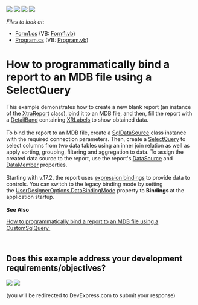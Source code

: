 <!-- default badges list -->
![](https://img.shields.io/endpoint?url=https://codecentral.devexpress.com/api/v1/VersionRange/128602594/17.2.3%2B)
[![](https://img.shields.io/badge/Open_in_DevExpress_Support_Center-FF7200?style=flat-square&logo=DevExpress&logoColor=white)](https://supportcenter.devexpress.com/ticket/details/T437883)
[![](https://img.shields.io/badge/📖_How_to_use_DevExpress_Examples-e9f6fc?style=flat-square)](https://docs.devexpress.com/GeneralInformation/403183)
[![](https://img.shields.io/badge/💬_Leave_Feedback-feecdd?style=flat-square)](#does-this-example-address-your-development-requirementsobjectives)
<!-- default badges end -->
<!-- default file list -->
*Files to look at*:

* [Form1.cs](./CS/RuntimeBindingToMdbDatabase/Form1.cs) (VB: [Form1.vb](./VB/RuntimeBindingToMdbDatabase/Form1.vb))
* [Program.cs](./CS/RuntimeBindingToMdbDatabase/Program.cs) (VB: [Program.vb](./VB/RuntimeBindingToMdbDatabase/Program.vb))
<!-- default file list end -->
# How to programmatically bind a report to an MDB file using a SelectQuery


<p>This example demonstrates how to create a new blank report (an instance of the <a href="https://documentation.devexpress.com/#XtraReports/clsDevExpressXtraReportsUIXtraReporttopic">XtraReport</a> class), bind it to an MDB file, and then, fill the report with a <a href="https://documentation.devexpress.com/#XtraReports/clsDevExpressXtraReportsUIDetailBandtopic">DetailBand</a> containing <a href="https://documentation.devexpress.com/#XtraReports/clsDevExpressXtraReportsUIXRLabeltopic">XRLabels</a> to show obtained data. <br><br>To bind the report to an MDB file, create a <a href="https://documentation.devexpress.com/#CoreLibraries/clsDevExpressDataAccessSqlSqlDataSourcetopic">SqlDataSource</a> class instance with the required connection parameters. Then, create a <a href="https://documentation.devexpress.com/#CoreLibraries/clsDevExpressDataAccessSqlSelectQuerytopic">SelectQuery</a> to select columns from two data tables using an inner join relation as well as apply sorting, grouping, filtering and aggregation to data. To assign the created data source to the report, use the report's <a href="https://documentation.devexpress.com/#XtraReports/DevExpressXtraReportsUIXtraReportBase_DataSourcetopic">DataSource</a> and <a href="https://documentation.devexpress.com/#XtraReports/DevExpressXtraReportsUIXtraReportBase_DataMembertopic">DataMember</a> properties.<br><br>Starting with v.17.2, the report uses <a href="https://documentation.devexpress.com/XtraReports/119236/Creating-Reports-in-Visual-Studio/Detailed-Guide-to-DevExpress-Reporting/Providing-Data-to-Reports/Data-Binding-Overview/Data-Binding-Modes">expression bindings</a> to provide data to controls. You can switch to the legacy binding mode by setting the <a href="https://documentation.devexpress.com/XtraReports/DevExpress.XtraReports.Configuration.UserDesignerOptions.DataBindingMode.property">UserDesignerOptions.DataBindingMode</a> property to <strong>Bindings </strong>at the application startup.<br><strong><br>See Also</strong></p>
<p><a href="https://www.devexpress.com/Support/Center/Example/Details/E1357">How to programmatically bind a report to an MDB file using a CustomSqlQuery </a></p>

<br/>


<!-- feedback -->
## Does this example address your development requirements/objectives?

[<img src="https://www.devexpress.com/support/examples/i/yes-button.svg"/>](https://www.devexpress.com/support/examples/survey.xml?utm_source=github&utm_campaign=reporting-winforms-bind-mdb-with-select-query&~~~was_helpful=yes) [<img src="https://www.devexpress.com/support/examples/i/no-button.svg"/>](https://www.devexpress.com/support/examples/survey.xml?utm_source=github&utm_campaign=reporting-winforms-bind-mdb-with-select-query&~~~was_helpful=no)

(you will be redirected to DevExpress.com to submit your response)
<!-- feedback end -->
